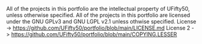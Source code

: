 All of the projects in this portfolio are the intellectual property of UFifty50, unless otherwise specified.
All of the projects in this portfolio are licensed under the GNU GPLv3 and GNU LGPL v2.1 unless othwise specified.
License        ->  https://github.com/UFifty50/portfolio/blob/main/LICENSE.md
License 2      ->  https://github.com/UFifty50/portfolio/blob/main/COPYING.LESSER
